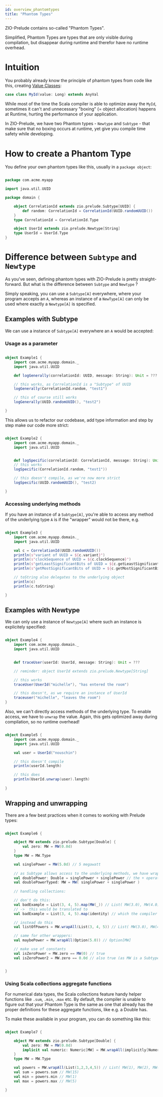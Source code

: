 ```yaml
---
id: overview_phantomtypes
title: "Phantom Types"
---
```



ZIO-Prelude contains so-called "Phantom Types". 

Simplified, Phantom Types are types that are only visible during compilation, but disappear during runtime and therefor have no runtime overhead. 

# Intuition

You probably already know the principle of phantom types from code like this, creating [Value Classes](https://docs.scala-lang.org/overviews/core/value-classes.html):
```scala
case class MyId(value: Long) extends AnyVal
```

While most of the time the Scala compiler is able to optimize away the `MyId`, sometimes it can't and unnecessary "boxing" (= object allocation) happens
at Runtime, hurting the performance of your application. 

In ZIO-Prelude, we have two Phantom types - `Newtype` and `Subtype` - that make sure that no boxing occurs at runtime, yet give you compile time safety while
developing.

# How to create a Phantom Type

You define your own phantom types like this, usually in a `package object`:

```scala

package com.acme.myapp

import java.util.UUID

package domain {

    object CorrelationId extends zio.prelude.Subtype[UUID] {
        def random: CorrelationId = CorrelationId(UUID.randomUUID())
    }
    type CorrelationId = CorrelationId.Type

    object UserId extends zio.prelude.Newtype[String]
    type UserId = UserId.Type
}

```

# Difference between `Subtype` and `Newtype` 

As you've seen, defining phantom types with ZIO-Prelude is pretty straight-forward. 
But what is the difference between `Subtype` and `Newtype` ? 

Simply speaking, you can use a `Subtype[A]` everywhere, where your program accepts an `A`, whereas an instance of a `NewType[A]` can only be used where exactly a `Newtype[A]` is specified. 

## Examples with Subtype

We can use a instance of `Subtype[A]` everywhere an `A` would be accepted:

### Usage as a parameter
```scala

object Example1 {
    import com.acme.myapp.domain._
    import java.util.UUID

    def logGenerally(correlationId: UUID, message: String): Unit = ???

    // this works, as CorrelationId is a "Subtype" of UUID
    logGenerally(CorrelationId.random, "test1") 

    // this of course still works
    logGenerally(UUID.randomUUID(), "test2")

}
```

This allows us to refactor our codebase, add type information and step by step make our code more strict:

```scala

object Example2 {
    import com.acme.myapp.domain._
    import java.util.UUID


    def logSpecific(correlationId: CorrelationId, message: String): Unit = ???
    // this works
    logSpecific(CorrelationId.random, "test1"))

    // this doesn't compile, as we're now more strict
    logSpecific(UUID.randomUUID(), "test2)

}
```

### Accessing underlying methods
If you have an instance of a `Subtype[A]`, you're able to access any method of the underlying type `A` is if the "wrapper" would not be there, e.g.

```scala

object Example3 {
    import com.acme.myapp.domain._
    import java.util.UUID

    val c = CorrelationId(UUID.randomUUID())
    println(s"variant of UUID = ${c.variant}")
    println(s"clockSequence of UUID = ${c.clockSequence}")
    println(s"getLeastSignificantBits of UUID = ${c.getLeastSignificantBits}")
    println(s"getMostSignificantBits of UUID = ${c.getMostSignificantBits}")

    // toString also delegates to the underlying object
    println(c)
    println(c.toString)

}
```

## Examples with Newtype

We can only use a instance of `Newtype[A]` where such an instance is explicitely specified:

```scala

object Example4 {
    import com.acme.myapp.domain._
    import java.util.UUID

    
    def traceUser(userId: UserId, message: String): Unit = ???

    // reminder: object UserId extends zio.prelude.Newtype[String] 

    // this works
    traceUser(UserId("michelle"), "has entered the room") 

    // this doesn't, as we require an instance of UserId
    traceuser("michelle", "leaves the room")
}
```

Also, we can't directly access methods of the underlying type. To enable access, we have to `unwrap` the value.
Again, this gets optimized away during compilation, so no runtime overhead!

```scala

object Example5 {
    import com.acme.myapp.domain._
    import java.util.UUID

    val user = UserId("nouschin")

    // this doesn't compile
    println(userId.length)

    // this does
    println(UserId.unwrap(user).length)
    
}
```

## Wrapping and unwrapping

There are a few best practices when it comes to working with Prelude types:

```scala

object Example6 {

    object MW extends zio.prelude.Subtype[Double] {
        val zero: MW = MW(0.0d)
    }
    type MW = MW.Type

    val singlePower = MW(5.0d) // 5 megawatt
    
    // as Subtype allows access to the underlying methods, we have wrap on common operations
    val doublePower: Double = singlePower + singlePower // the + operator exposes the default return type of Double
    val doublePowerTyped: MW = MW( singlePower + singlePower ) 
    
    // handling collections:

    // don't do this:
    val badExample = List(3, 4, 5).map(MW(_)) // List( MW(3.0), MW(4.0), MW(5.0))
    // ->  this would be translated to 
    val badExample = List(3, 4, 5).map(identity) // which the compiler cannot optimize away

    // instead do this
    val listOfPowers = MW.wrapAll(List(3, 4, 5)) // List( MW(3.0), MW(4.0), MW(5.0))

    // same for other wrappers:
    val maybePower = MW.wrapAll(Option(5.0)) // Option[MW]

    // make use of constants
    val isZeroPower = MW.zero == MW(0) // true
    val isZeroPower2 = MW.zero == 0.0d // also true (as MW is a Subtype and goes away during runtime)


}
```

### Using Scala collections aggregate functions
For numerical data types, the Scala collections feature handy helper functions like `.sum`, `.min`, `.max` etc.
By default, the compiler is unable to figure out that your Phantom Type is the same as one that already has the
proper definitions for these aggregate functions, like e.g. a Double has. 

To make these available in your program, you can do something like this: 

```scala

object Example7 {

    object MW extends zio.prelude.Subtype[Double] {
        val zero: MW = MW(0.0d)
        implicit val numeric: Numeric[MW] = MW.wrapAll(implicitly[Numeric[Double]])
    }
    type MW = MW.Type

    val powers = MW.wrapAll(List(1,2,3,4,5)) // List( MW(1), MW(2), MW(3), MW(4), MW(5))
    val sum = powers.sum // MW(15)
    val min = powers.min // MW(1)
    val max = powers.max // MW(5)

}
```

